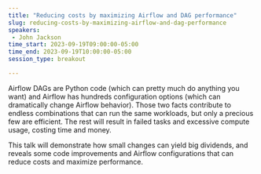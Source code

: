 ```yaml
---
title: "Reducing costs by maximizing Airflow and DAG performance"
slug: reducing-costs-by-maximizing-airflow-and-dag-performance
speakers:
 - John Jackson
time_start: 2023-09-19T09:00:00-05:00
time_end: 2023-09-19T10:00:00-05:00
session_type: breakout

---
```


Airflow DAGs are Python code (which can pretty much do anything you want) and Airflow has hundreds configuration options (which can dramatically change Airflow behavior). Those two facts contribute to endless combinations that can run the same workloads, but only a precious few are efficient. The rest will result in failed tasks and excessive compute usage, costing time and money. 



This talk will demonstrate how small changes can yield big dividends, and reveals some code improvements and Airflow configurations that can reduce costs and maximize performance.